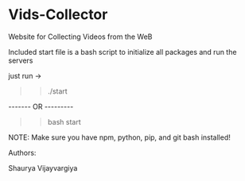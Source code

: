# Vids-Collector

Website for Collecting Videos from the WeB 

Included start file is a bash script to initialize all packages and run the servers

just run ->

>> ./start 
 
------- OR ---------
 
>> bash start

NOTE: Make sure you have npm, python, pip, and git bash installed!

Authors:

Shaurya Vijayvargiya

